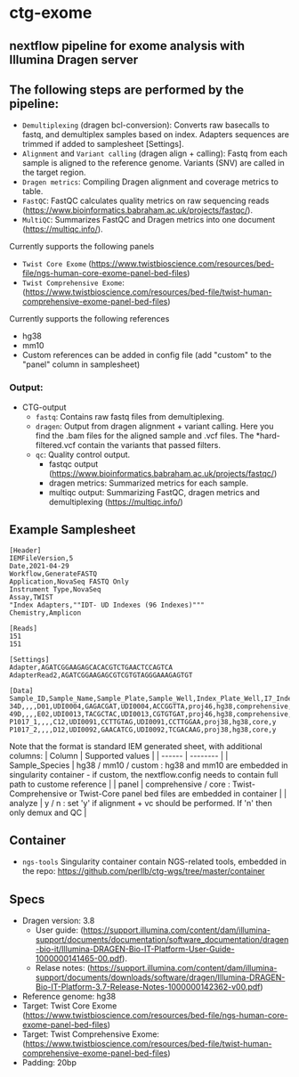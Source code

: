 # ctg-exome 
## nextflow pipeline for exome analysis with Illumina Dragen server

## The following steps are performed by the pipeline:

* `Demultiplexing` (dragen bcl-conversion): Converts raw basecalls to fastq, and demultiplex samples based on index. Adapters sequences are trimmed if added to samplesheet [Settings].
* `Alignment` and `Variant calling` (dragen align + calling): Fastq from each sample is aligned to the reference genome. Variants (SNV) are called in the target region. 
* `Dragen metrics`: Compiling Dragen alignment and coverage metrics to table.
* `FastQC`: FastQC calculates quality metrics on raw sequencing reads (https://www.bioinformatics.babraham.ac.uk/projects/fastqc/). 
* `MultiQC`: Summarizes FastQC and Dragen metrics into one document (https://multiqc.info/).

Currently supports the following panels
- `Twist Core Exome` (https://www.twistbioscience.com/resources/bed-file/ngs-human-core-exome-panel-bed-files)   
- `Twist Comprehensive Exome`: (https://www.twistbioscience.com/resources/bed-file/twist-human-comprehensive-exome-panel-bed-files)

Currently supports the following references
- hg38
- mm10
- Custom references can be added in config file (add "custom" to the "panel" column in samplesheet)


### Output:
* CTG-output
    * `fastq`: Contains raw fastq files from demultiplexing.
    * `dragen`: Output from dragen alignment + variant calling. Here you find the .bam files for the aligned sample and .vcf files. The *hard-filtered.vcf contain the variants that passed filters.
    * `qc`: Quality control output. 
        * fastqc output (https://www.bioinformatics.babraham.ac.uk/projects/fastqc/)
        * dragen metrics: Summarized metrics for each sample.
        * multiqc output: Summarizing FastQC, dragen metrics and demultiplexing (https://multiqc.info/)

## Example Samplesheet
```
[Header]
IEMFileVersion,5
Date,2021-04-29
Workflow,GenerateFASTQ
Application,NovaSeq FASTQ Only
Instrument Type,NovaSeq
Assay,TWIST
"Index Adapters,""IDT- UD Indexes (96 Indexes)"""
Chemistry,Amplicon

[Reads]
151
151

[Settings]
Adapter,AGATCGGAAGAGCACACGTCTGAACTCCAGTCA
AdapterRead2,AGATCGGAAGAGCGTCGTGTAGGGAAAGAGTGT

[Data]
Sample_ID,Sample_Name,Sample_Plate,Sample_Well,Index_Plate_Well,I7_Index_ID,index,I5_Index_ID,index2,Sample_Project,Sample_Species,panel,analyze
34D,,,,D01,UDI0004,GAGACGAT,UDI0004,ACCGGTTA,proj46,hg38,comprehensive,y
49D,,,,E02,UDI0013,TACGCTAC,UDI0013,CGTGTGAT,proj46,hg38,comprehensive,y
P1017_1,,,,C12,UDI0091,CCTTGTAG,UDI0091,CCTTGGAA,proj38,hg38,core,y
P1017_2,,,,D12,UDI0092,GAACATCG,UDI0092,TCGACAAG,proj38,hg38,core,y
```

Note that the format is standard IEM generated sheet, with additional columns:
| Column | Supported values |
| ------ | -------- |
| Sample_Species |  hg38 / mm10 / custom : hg38 and mm10 are embedded in singularity container - if custom, the nextflow.config needs to contain full path to custome reference |
| panel | comprehensive / core : Twist-Comprehensive or Twist-Core panel bed files are embedded in container |
| analyze | y / n : set 'y' if alignment + vc should be performed. If 'n' then only demux and QC |

## Container
- `ngs-tools` Singularity container contain NGS-related tools, embedded in the repo: 
https://github.com/perllb/ctg-wgs/tree/master/container 

## Specs
- Dragen version: 3.8
    - User guide: (https://support.illumina.com/content/dam/illumina-support/documents/documentation/software_documentation/dragen-bio-it/Illumina-DRAGEN-Bio-IT-Platform-User-Guide-1000000141465-00.pdf). 
    - Relase notes: (https://support.illumina.com/content/dam/illumina-support/documents/downloads/software/dragen/Illumina-DRAGEN-Bio-IT-Platform-3.7-Release-Notes-1000000142362-v00.pdf)
- Reference genome: hg38
- Target: Twist Core Exome (https://www.twistbioscience.com/resources/bed-file/ngs-human-core-exome-panel-bed-files)   
- Target: Twist Comprehensive Exome: (https://www.twistbioscience.com/resources/bed-file/twist-human-comprehensive-exome-panel-bed-files)
- Padding: 20bp



